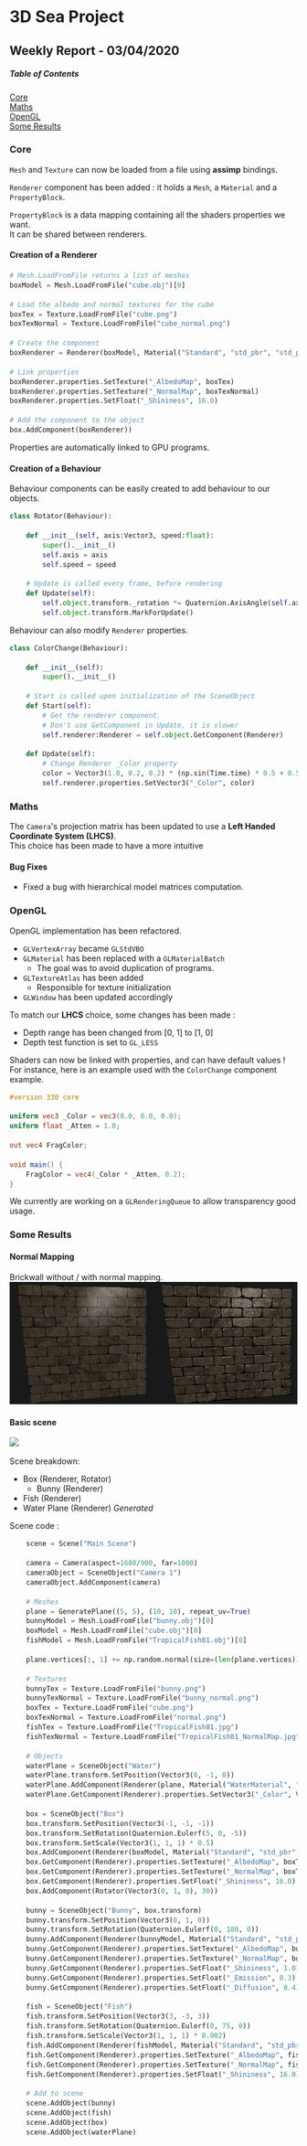 # 3D Sea Project

## Weekly Report - 03/04/2020

##### Table of Contents  
[Core](#Core)  
[Maths](#Maths)  
[OpenGL](#OpenGL)  
[Some Results](#Some-Results)

### Core

`Mesh` and `Texture` can now be loaded from a file using **assimp** bindings.

`Renderer` component has been added : it holds a `Mesh`, a `Material` and a `PropertyBlock`.

`PropertyBlock` is a data mapping containing all the shaders properties we want.  
It can be shared between renderers.

#### Creation of a Renderer
```Python
# Mesh.LoadFromFile returns a list of meshes
boxModel = Mesh.LoadFromFile("cube.obj")[0]

# Load the albedo and normal textures for the cube
boxTex = Texture.LoadFromFile("cube.png")
boxTexNormal = Texture.LoadFromFile("cube_normal.png")

# Create the component
boxRenderer = Renderer(boxModel, Material("Standard", "std_pbr", "std_pbr")

# Link properties
boxRenderer.properties.SetTexture("_AlbedoMap", boxTex)
boxRenderer.properties.SetTexture("_NormalMap", boxTexNormal)
boxRenderer.properties.SetFloat("_Shininess", 16.0)

# Add the component to the object
box.AddComponent(boxRenderer))
```
Properties are automatically linked to GPU programs.


#### Creation of a Behaviour
Behaviour components can be easily created to add behaviour to our objects.
```Python
class Rotator(Behaviour):

    def __init__(self, axis:Vector3, speed:float):
        super().__init__()
        self.axis = axis
        self.speed = speed

    # Update is called every frame, before rendering
    def Update(self):
        self.object.transform._rotation *= Quaternion.AxisAngle(self.axis, self.speed * Time.deltaTime)
        self.object.transform.MarkForUpdate()
```

Behaviour can also modify `Renderer` properties.
```Python
class ColorChange(Behaviour):

    def __init__(self):
        super().__init__()

    # Start is called upon initialization of the SceneObject
    def Start(self):
        # Get the renderer component.
        # Don't use GetComponent in Update, it is slower
        self.renderer:Renderer = self.object.GetComponent(Renderer)

    def Update(self):
        # Change Renderer _Color property
        color = Vector3(1.0, 0.2, 0.2) * (np.sin(Time.time) * 0.5 + 0.5))
        self.renderer.properties.SetVector3("_Color", color)

```


### Maths

The `Camera`'s projection matrix has been updated to use a **Left Handed Coordinate System (LHCS)**.  
This choice has been made to have a more intuitive 

#### Bug Fixes
 - Fixed a bug with hierarchical model matrices computation. 

### OpenGL

OpenGL implementation has been refactored.
 - `GLVertexArray` became `GLStdVBO`
 - `GLMaterial` has been replaced with a `GLMaterialBatch`
   - The goal was to avoid duplication of programs.
 - `GLTextureAtlas` has been added
   - Responsible for texture initialization
 - `GLWindow` has been updated accordingly


To match our **LHCS** choice, some changes has been made :
 - Depth range has been changed from [0, 1] to [1, 0]
 - Depth test function is set to `GL_LESS`

Shaders can now be linked with properties, and can have default values !
For instance, here is an example used with the `ColorChange` component example.
```GLSL
#version 330 core

uniform vec3 _Color = vec3(0.0, 0.0, 0.0);
uniform float _Atten = 1.0;

out vec4 FragColor;

void main() {
    FragColor = vec4(_Color * _Atten, 0.2);
}
```

We currently are working on a `GLRenderingQueue` to allow transparency good usage.

### Some Results

#### Normal Mapping
Brickwall without / with normal mapping.
![](../images/brickwall_comparison.png)

#### Basic scene
![](../videos/03-04-2020-demo.gif)

Scene breakdown:
-  Box (Renderer, Rotator)
   -  Bunny (Renderer)
-  Fish (Renderer)
-  Water Plane (Renderer) *Generated*

Scene code :
```Python
    scene = Scene("Main Scene")

    camera = Camera(aspect=1600/900, far=1000)
    cameraObject = SceneObject("Camera 1")
    cameraObject.AddComponent(camera)

    # Meshes
    plane = GeneratePlane((5, 5), (10, 10), repeat_uv=True)
    bunnyModel = Mesh.LoadFromFile("bunny.obj")[0]
    boxModel = Mesh.LoadFromFile("cube.obj")[0]
    fishModel = Mesh.LoadFromFile("TropicalFish01.obj")[0]

    plane.vertices[:, 1] += np.random.normal(size=(len(plane.vertices))) / 40

    # Textures
    bunnyTex = Texture.LoadFromFile("bunny.png")
    bunnyTexNormal = Texture.LoadFromFile("bunny_normal.png")
    boxTex = Texture.LoadFromFile("cube.png")
    boxTexNormal = Texture.LoadFromFile("normal.png")
    fishTex = Texture.LoadFromFile("TropicalFish01.jpg")
    fishTexNormal = Texture.LoadFromFile("TropicalFish01_NormalMap.jpg")

    # Objects
    waterPlane = SceneObject("Water")
    waterPlane.transform.SetPosition(Vector3(0, -1, 0))
    waterPlane.AddComponent(Renderer(plane, Material("WaterMaterial", "std_pbr", "color")))
    waterPlane.GetComponent(Renderer).properties.SetVector3("_Color", Vector3(0.43, 0.73, 1.0))

    box = SceneObject("Box")
    box.transform.SetPosition(Vector3(-1, -1, -1))
    box.transform.SetRotation(Quaternion.Eulerf(5, 0, -5))
    box.transform.SetScale(Vector3(1, 1, 1) * 0.5)
    box.AddComponent(Renderer(boxModel, Material("Standard", "std_pbr", "std_pbr")))
    box.GetComponent(Renderer).properties.SetTexture("_AlbedoMap", boxTex)
    box.GetComponent(Renderer).properties.SetTexture("_NormalMap", boxTexNormal)
    box.GetComponent(Renderer).properties.SetFloat("_Shininess", 16.0)
    box.AddComponent(Rotator(Vector3(0, 1, 0), 30))

    bunny = SceneObject("Bunny", box.transform)
    bunny.transform.SetPosition(Vector3(0, 1, 0))
    bunny.transform.SetRotation(Quaternion.Eulerf(0, 180, 0))
    bunny.AddComponent(Renderer(bunnyModel, Material("Standard", "std_pbr", "std_pbr")))
    bunny.GetComponent(Renderer).properties.SetTexture("_AlbedoMap", bunnyTex)
    bunny.GetComponent(Renderer).properties.SetTexture("_NormalMap", bunnyTexNormal)
    bunny.GetComponent(Renderer).properties.SetFloat("_Shininess", 1.0)
    bunny.GetComponent(Renderer).properties.SetFloat("_Emission", 0.3)
    bunny.GetComponent(Renderer).properties.SetFloat("_Diffusion", 0.4)

    fish = SceneObject("Fish")
    fish.transform.SetPosition(Vector3(3, -3, 3))
    fish.transform.SetRotation(Quaternion.Eulerf(0, 75, 0))
    fish.transform.SetScale(Vector3(1, 1, 1) * 0.002)
    fish.AddComponent(Renderer(fishModel, Material("Standard", "std_pbr", "std_pbr")))
    fish.GetComponent(Renderer).properties.SetTexture("_AlbedoMap", fishTex)
    fish.GetComponent(Renderer).properties.SetTexture("_NormalMap", fishTexNormal)
    fish.GetComponent(Renderer).properties.SetFloat("_Shininess", 16.0)

    # Add to scene
    scene.AddObject(bunny)
    scene.AddObject(fish)
    scene.AddObject(box)
    scene.AddObject(waterPlane)
```